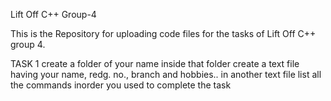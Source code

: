 Lift Off C++
Group-4

This is the Repository for uploading code files for the tasks of Lift Off C++ group 4.

TASK 1
create a folder of your name 
inside that folder create a text file having your name, redg. no., branch and hobbies..
in another text file list all the commands inorder you used to complete the task
